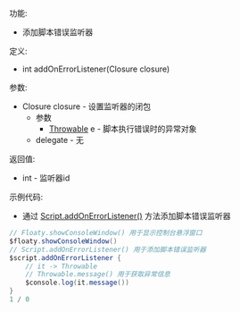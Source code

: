 功能:

+ 添加脚本错误监听器

定义:

+ int addOnErrorListener(Closure closure)

参数:

+ Closure closure - 设置监听器的闭包
    + 参数
        + [Throwable](/API/Exception/Throwable/README.md) e - 脚本执行错误时的异常对象
    + delegate - 无

返回值:

+ int - 监听器id

示例代码:

+ 通过 [Script.addOnErrorListener()](/API/Script/Script/README.md?id=addOnErrorListener) 方法添加脚本错误监听器

```groovy
// Floaty.showConsoleWindow() 用于显示控制台悬浮窗口
$floaty.showConsoleWindow()
// Script.addOnErrorListener() 用于添加脚本错误监听器
$script.addOnErrorListener {
    // it -> Throwable
    // Throwable.message() 用于获取异常信息
    $console.log(it.message())
}
1 / 0
```